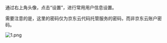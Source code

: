 通过右上角头像，点击“设置”，进行常用用户信息设置。

需要注意的是，这里的密码仅为京东云代码托管服务的密码，而非京东云账户密码。

![1.png](https://github.com/jdcloudcom/cn/tree/edit/image/codecommit/UserInfo.png)
